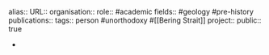 alias::
URL::
organisation::
role:: #academic 
fields:: #geology #pre-history 
publications:: 
tags:: person #unorthodoxy #[[Bering Strait]]
project::
public:: true

-